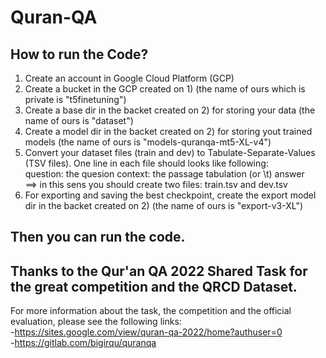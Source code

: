 # Quran-QA

## How to run the Code? <br>

1) Create an account in Google Cloud Platform (GCP) <br>
2) Create a bucket in the GCP created on 1) (the name of ours which is private is "t5finetuning") <br>
3) Create a base dir in the backet created on 2) for storing your data (the name of ours is "dataset") <br>
4) Create a model dir in the backet created on 2) for storing yout trained models (the name of ours is "models-quranqa-mt5-XL-v4") <br>
5) Convert your dataset files (train and dev) to Tabulate-Separate-Values (TSV files). One line in each file should looks like following: <br>
	question: the quesion context: the passage</s> tabulation (or \t) answer <br>
	==> in this sens you should create two files: train.tsv and dev.tsv <br>
6) For exporting and saving the best checkpoint, create the export model dir in the backet created on 2) (the name of ours is "export-v3-XL") <br>

## Then you can run the code. <br>

## Thanks to the Qur'an QA 2022 Shared Task for the great competition and the QRCD Dataset. <br>
For more information about the task, the competition and the official evaluation, please see the following links: <br>
	-https://sites.google.com/view/quran-qa-2022/home?authuser=0 <br>
	-https://gitlab.com/bigirqu/quranqa <br>
